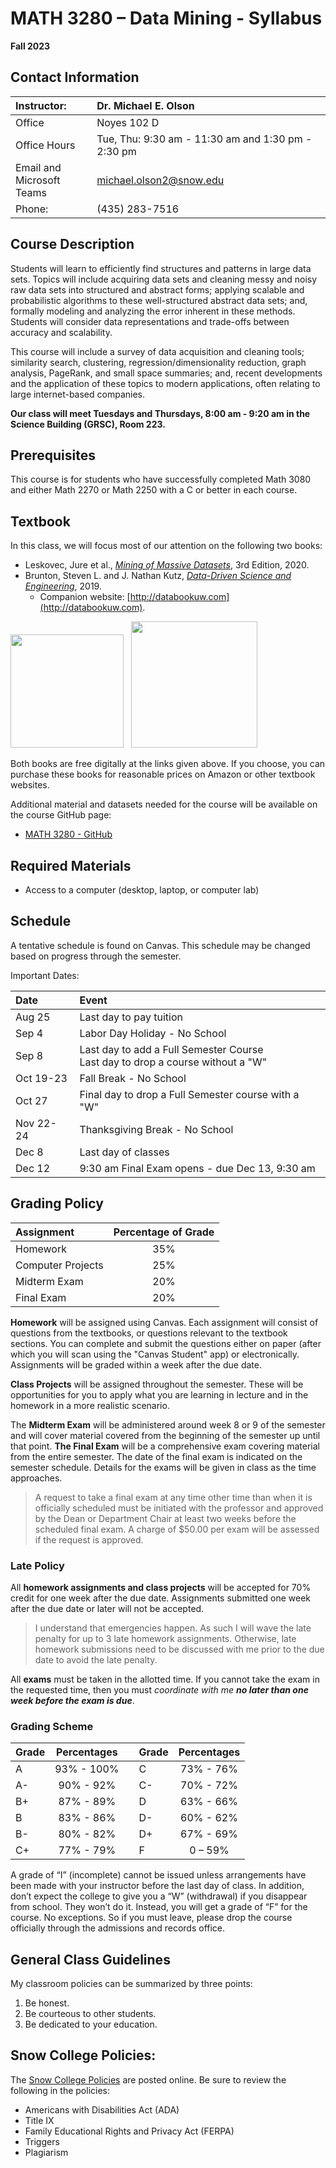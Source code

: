 # MATH 3280 – Data Mining - Syllabus
__Fall 2023__

## Contact Information
| Instructor:                  | Dr. Michael E. Olson                               |
| :----------                  | :-------------------                               |
| Office                       | Noyes 102 D                                        |
| Office Hours                 | Tue, Thu: 9:30 am - 11:30 am and 1:30 pm - 2:30 pm |
| Email and<br>Microsoft Teams | michael.olson2@snow.edu                            |
| Phone:                       | (435) 283-7516                                     |

## Course Description
Students will learn to efficiently find structures and patterns in large data sets. Topics will include acquiring data sets and cleaning messy and noisy raw data sets into structured and abstract forms; applying scalable and probabilistic algorithms to these well-structured abstract data sets; and, formally modeling and analyzing the error inherent in these methods. Students will consider data representations and trade-offs between accuracy and scalability.

This course will include a survey of data acquisition and cleaning tools; similarity search, clustering, regression/dimensionality reduction, graph analysis, PageRank, and small space summaries; and, recent developments and the application of these topics to modern applications, often relating to large internet-based companies.

__Our class will meet Tuesdays and Thursdays, 8:00 am - 9:20 am in the Science Building (GRSC), Room 223.__

## Prerequisites
This course is for students who have successfully completed Math 3080 and either Math 2270 or Math 2250 with a C or better in each course.

## Textbook
In this class, we will focus most of our attention on the following two books:
* Leskovec, Jure et al., [*Mining of Massive Datasets*](http://www.mmds.org/), 3rd Edition, 2020.
* Brunton, Steven L. and J. Nathan Kutz, [*Data-Driven Science and Engineering*](http://databookuw.com/databook.pdf), 2019.
  * Companion website: [http://databookuw.com](http://databookuw.com).

<a href="http://www.mmds.org/"><img src="https://m.media-amazon.com/images/I/61esnXkNFvL.jpg" width=181></a>&nbsp;&nbsp;&nbsp;<a href="http://databookuw.com/databook.pdf"><img src="http://www.databookuw.com/files/stacks-image-5bffc53-882x1200.png" width=202></a>

Both books are free digitally at the links given above. If you choose, you can purchase these books for reasonable prices on Amazon or other textbook websites.

Additional material and datasets needed for the course will be available on the course GitHub page:
* [MATH 3280 - GitHub](https://github.com/drolsonmi/math3280)

## Required Materials
* Access to a computer (desktop, laptop, or computer lab)

## Schedule
A tentative schedule is found on Canvas. This schedule may be changed based on progress through the semester.

Important Dates:

| Date      | Event                                                                             |
| :-----    | :-------                                                                          |
| Aug 25    | Last day to pay tuition                                                           |
| Sep 4     | Labor Day Holiday - No School                                                     |
| Sep 8     | Last day to add a Full Semester Course<br>Last day to drop a course without a "W" |
| Oct 19-23 | Fall Break - No School                                                            |
| Oct 27    | Final day to drop a Full Semester course with a "W"                               |
| Nov 22-24 | Thanksgiving Break - No School                                                    |
| Dec 8     | Last day of classes                                                               |
| Dec 12    | 9:30 am Final Exam opens - due Dec 13, 9:30 am                                    |

## Grading Policy
| Assignment	      | Percentage of Grade |
| :---              | :---:               |
| Homework	        | 35%                 |
| Computer Projects | 25%                 |
| Midterm Exam      | 20%                 |
| Final Exam	      | 20%                 |

__Homework__ will be assigned using Canvas. Each assignment will consist of questions from the textbooks, or questions relevant to the textbook sections. You can complete and submit the questions either on paper (after which you will scan using the "Canvas Student" app) or electronically. Assignments will be graded within a week after the due date.

__Class Projects__ will be assigned throughout the semester. These will be opportunities for you to apply what you are learning in lecture and in the homework in a more realistic scenario.

The __Midterm Exam__ will be administered around week 8 or 9 of the semester and will cover material covered from the beginning of the semester up until that point. __The Final Exam__ will be a comprehensive exam covering material from the entire semester. The date of the final exam is indicated on the semester schedule. Details for the exams will be given in class as the time approaches.

>A request to take a final exam at any time other time than when it is officially scheduled must be initiated with the professor and approved by the Dean or Department Chair at least two weeks before the scheduled final exam. A charge of $50.00 per exam will be assessed if the request is approved.

### Late Policy
All __homework assignments and class projects__ will be accepted for 70% credit for one week after the due date. Assignments submitted one week after the due date or later will not be accepted.

>I understand that emergencies happen. As such I will wave the late penalty for up to 3 late homework assignments. Otherwise, late homework submissions need to be discussed with me prior to the due date to avoid the late penalty.

All __exams__ must be taken in the allotted time. If you cannot take the exam in the requested time, then you must *coordinate with me __no later than one week before the exam is due__*.

### Grading Scheme
| Grade	| Percentages |   | Grade | Percentages |
| :---  | :---:       |---| :---  | :---:       |
| A	    | 93% - 100%  |   | C	    | 73% - 76%   |
| A-  	| 90% - 92%   |   | C-    | 70% - 72%   |
| B+    | 87% - 89%   |   | D     | 63% - 66%   |
| B     | 83% - 86%   |   | D-    | 60% - 62%   |
| B-    | 80% - 82%   |   | D+    | 67% - 69%   |
| C+    | 77% - 79%   |   | F     | 0 – 59%     |

A grade of “I” (incomplete) cannot be issued unless arrangements have been made with your instructor before the last day of class. In addition, don’t expect the college to give you a “W” (withdrawal) if you disappear from school. They won’t do it. Instead, you will get a grade of “F” for the course. No exceptions. So if you must leave, please drop the course officially through the admissions and records office.

## General Class Guidelines
My classroom policies can be summarized by three points:
1. Be honest.
2. Be courteous to other students.
3. Be dedicated to your education.

## Snow College Policies:
The [Snow College Policies](https://snow.instructure.com/courses/474797) are posted online. Be sure to review the following in the policies:
* Americans with Disabilities Act (ADA)
* Title IX
* Family Educational Rights and Privacy Act (FERPA)
* Triggers
* Plagiarism